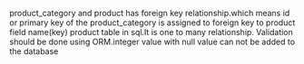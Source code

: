product_category and product has foreign key relationship.which means id or primary key of the product_category is assigned to foreign key to product field name(key) product table in sql.It is one to many relationship.
Validation should be done using ORM.integer value with null value can not be added to the database